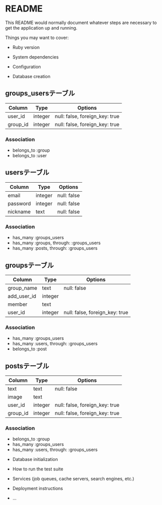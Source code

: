 # README

This README would normally document whatever steps are necessary to get the
application up and running.

Things you may want to cover:

* Ruby version

* System dependencies

* Configuration

* Database creation

## groups_usersテーブル

|Column|Type|Options|
|------|----|-------|
|user_id|integer|null: false, foreign_key: true|
|group_id|integer|null: false, foreign_key: true|

### Association
- belongs_to :group
- belongs_to :user

## usersテーブル

|Column|Type|Options|
|------|----|-------|
|email|integer|null: false|
|password|integer|null: false|
|nickname|text|null: false|

### Association
- has_many :groups_users
- has_many :groups, through: :groups_users
- has_many :posts,  through: :groups_users


## groupsテーブル

|Column|Type|Options|
|------|----|-------|
|group_name|text|null: false|
|add_user_id|integer||
|member|text||
|user_id|integer|null: false, foreign_key: true|

### Association
- has_many :groups_users
- has_many :users, through: :groups_users
- belongs_to :post

## postsテーブル

|Column|Type|Options|
|------|----|-------|
|text|text|null: false|
|image|text||
|user_id|integer|null: false, foreign_key: true|
|group_id|integer|null: false, foreign_key: true|

### Association
- belongs_to :group
- has_many :groups_users
- has_many :users, through: :groups_users

* Database initialization

* How to run the test suite

* Services (job queues, cache servers, search engines, etc.)

* Deployment instructions

* ...
